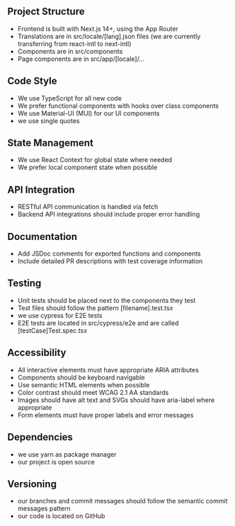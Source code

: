 ## Project Structure
- Frontend is built with Next.js 14+, using the App Router
- Translations are in src/locale/[lang].json files (we are currently transferring from react-intl to next-intl)
- Components are in src/components
- Page components are in src/app/[locale]/...

## Code Style
- We use TypeScript for all new code
- We prefer functional components with hooks over class components
- We use Material-UI (MUI) for our UI components
- we use single quotes

## State Management
- We use React Context for global state where needed
- We prefer local component state when possible

## API Integration
- RESTful API communication is handled via fetch
- Backend API integrations should include proper error handling

## Documentation
- Add JSDoc comments for exported functions and components
- Include detailed PR descriptions with test coverage information

## Testing
- Unit tests should be placed next to the components they test
- Test files should follow the pattern [filename].test.tsx
- we use cypress for E2E tests
- E2E tests are located in src/cypress/e2e and are called [testCase]Test.spec.tsx

## Accessibility
- All interactive elements must have appropriate ARIA attributes
- Components should be keyboard navigable
- Use semantic HTML elements when possible
- Color contrast should meet WCAG 2.1 AA standards
- Images should have alt text and SVGs should have aria-label where appropriate
- Form elements must have proper labels and error messages

## Dependencies
- we use yarn as package manager
- our project is open source

## Versioning
- our branches and commit messages should follow the semantic commit messages pattern
- our code is located on GitHub